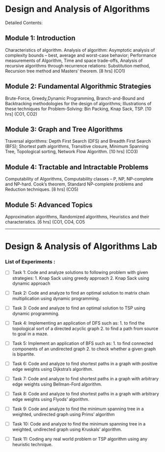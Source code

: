 # Design and Analysis of Algorithms 
Detailed Contents:

## Module 1: Introduction
Characteristics of algorithm. Analysis of algorithm: Asymptotic analysis of complexity
bounds – best, average and worst-case behavior; Performance measurements of Algorithm,
Time and space trade-offs, Analysis of recursive algorithms through recurrence relations:
Substitution method, Recursion tree method and Masters’ theorem.
[8 hrs] (CO1)

## Module 2: Fundamental Algorithmic Strategies
Brute-Force, Greedy,Dynamic Programming,
Branch-and-Bound and Backtracking methodologies for the design of algorithms; 
Illustrations of these techniques for
Problem-Solving: Bin Packing, Knap Sack, TSP.
[10 hrs] (CO1, CO2)

## Module 3: Graph and Tree Algorithms
Traversal algorithms: Depth First Search (DFS) and Breadth First Search (BFS); Shortest
path algorithms, Transitive closure, Minimum Spanning Tree, Topological sorting, Network
Flow Algorithm.
[10 hrs] (CO3)

## Module 4: Tractable and Intractable Problems
Computability of Algorithms, Computability classes – P, NP, NP-complete and NP-hard.
Cook’s theorem, Standard NP-complete problems and Reduction techniques.
[8 hrs] (CO5)

## Module 5: Advanced Topics
Approximation algorithms, Randomized algorithms, Heuristics and their characteristics.
[6 hrs] (CO1, CO4, CO5

-------------------------------------------------------------------------------------------------------------------------------

# Design & Analysis of Algorithms Lab 
###  List of Experiments : 

- [ ] Task 1: Code and analyze solutions to following problem with given strategies:
                1. Knap Sack using greedy approach
                2. Knap Sack using dynamic approach
  
- [ ] Task 2: Code and analyze to find an optimal solution to matrix chain multiplication using dynamic programming.

- [ ] Task 3: Code and analyze to find an optimal solution to TSP using dynamic programming.

- [ ] Task 4: Implementing an application of DFS such as:
                1. to find the topological sort of a directed acyclic graph
                2. to find a path from source to goal in a maze.

- [ ] Task 5: Implement an application of BFS such as:
                1. to find connected components of an undirected graph
                2. to check whether a given graph is bipartite.

- [ ] Task 6: Code and analyze to find shortest paths in a graph with positive edge weights using Dijkstra’s algorithm.

- [ ] Task 7: Code and analyze to find shortest paths in a graph with arbitrary edge weights using Bellman-Ford algorithm.

- [ ] Task 8: Code and analyze to find shortest paths in a graph with arbitrary edge weights using Flyods’ algorithm.

- [ ] Task 9: Code and analyze to find the minimum spanning tree in a weighted, undirected graph using Prims’ algorithm

- [ ] Task 10: Code and analyze to find the minimum spanning tree in a weighted, undirected graph using Kruskals’ algorithm.

- [ ] Task 11: Coding any real world problem or TSP algorithm using any heuristic technique.

